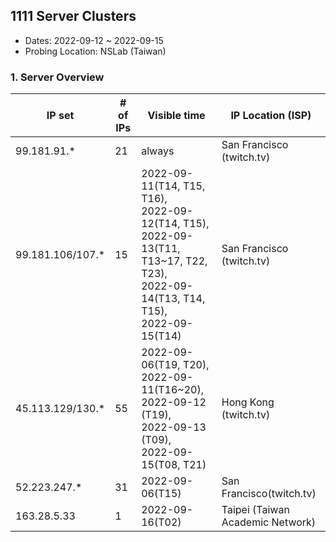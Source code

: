 ## 1111 Server Clusters
- Dates: 2022-09-12 ~ 2022-09-15
- Probing Location: NSLab (Taiwan)

### 1. Server Overview
| IP set            | # of IPs | Visible time  | IP Location (ISP)  |
| ----------------- | -------- | ------------- | ------------------ |
| 99.181.91.*       | 21       | always        | San Francisco (twitch.tv)  |
| 99.181.106/107.*  | 15       | 2022-09-11(T14, T15, T16), <br>2022-09-12(T14, T15), <br>2022-09-13(T11, T13~17, T22, T23), <br>2022-09-14(T13, T14, T15), <br>2022-09-15(T14)| San Francisco (twitch.tv)  |
| 45.113.129/130.*  | 55       | 2022-09-06(T19, T20), <br>2022-09-11(T16~20), <br>2022-09-12 (T19), <br>2022-09-13 (T09), <br>2022-09-15(T08, T21)| Hong Kong (twitch.tv) |
| 52.223.247.*      | 31       | 2022-09-06(T15) | San Francisco(twitch.tv) |
| 163.28.5.33       | 1        | 2022-09-16(T02) | Taipei (Taiwan Academic Network)  |

